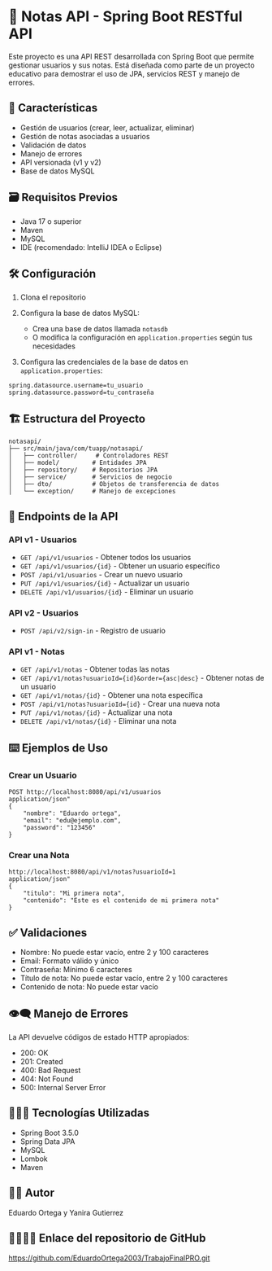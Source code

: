 # 📘 Notas API - Spring Boot RESTful API

Este proyecto es una API REST desarrollada con Spring Boot que permite gestionar usuarios y sus notas. Está diseñada como parte de un proyecto educativo para demostrar el uso de JPA, servicios REST y manejo de errores.

## 📝 Características

- Gestión de usuarios (crear, leer, actualizar, eliminar)
- Gestión de notas asociadas a usuarios
- Validación de datos
- Manejo de errores
- API versionada (v1 y v2)
- Base de datos MySQL

## 🗃️ Requisitos Previos

- Java 17 o superior
- Maven
- MySQL
- IDE (recomendado: IntelliJ IDEA o Eclipse)

## 🛠️ Configuración

1. Clona el repositorio
2. Configura la base de datos MySQL:
   - Crea una base de datos llamada `notasdb`
   - O modifica la configuración en `application.properties` según tus necesidades

3. Configura las credenciales de la base de datos en `application.properties`:
```properties
spring.datasource.username=tu_usuario
spring.datasource.password=tu_contraseña
```

## 🏗️ Estructura del Proyecto

```
notasapi/
├── src/main/java/com/tuapp/notasapi/
│   ├── controller/     # Controladores REST
│   ├── model/         # Entidades JPA
│   ├── repository/    # Repositorios JPA
│   ├── service/       # Servicios de negocio
│   ├── dto/           # Objetos de transferencia de datos
│   └── exception/     # Manejo de excepciones
```

## 🚩 Endpoints de la API

### API v1 - Usuarios

- `GET /api/v1/usuarios` - Obtener todos los usuarios
- `GET /api/v1/usuarios/{id}` - Obtener un usuario específico
- `POST /api/v1/usuarios` - Crear un nuevo usuario
- `PUT /api/v1/usuarios/{id}` - Actualizar un usuario
- `DELETE /api/v1/usuarios/{id}` - Eliminar un usuario

### API v2 - Usuarios

- `POST /api/v2/sign-in` - Registro de usuario

### API v1 - Notas

- `GET /api/v1/notas` - Obtener todas las notas
- `GET /api/v1/notas?usuarioId={id}&order={asc|desc}` - Obtener notas de un usuario
- `GET /api/v1/notas/{id}` - Obtener una nota específica
- `POST /api/v1/notas?usuarioId={id}` - Crear una nueva nota
- `PUT /api/v1/notas/{id}` - Actualizar una nota
- `DELETE /api/v1/notas/{id}` - Eliminar una nota

## ⌨️ Ejemplos de Uso

### Crear un Usuario
```
POST http://localhost:8080/api/v1/usuarios 
application/json" 
{
    "nombre": "Eduardo ortega",
    "email": "edu@ejemplo.com",
    "password": "123456"
}
```

### Crear una Nota
```
http://localhost:8080/api/v1/notas?usuarioId=1 
application/json" 
{
    "titulo": "Mi primera nota",
    "contenido": "Este es el contenido de mi primera nota"
}
```

## ✅ Validaciones

- Nombre: No puede estar vacío, entre 2 y 100 caracteres
- Email: Formato válido y único
- Contraseña: Mínimo 6 caracteres
- Título de nota: No puede estar vacío, entre 2 y 100 caracteres
- Contenido de nota: No puede estar vacío

## 👁️‍🗨️ Manejo de Errores

La API devuelve códigos de estado HTTP apropiados:
- 200: OK
- 201: Created
- 400: Bad Request
- 404: Not Found
- 500: Internal Server Error

## 🧑🏼‍💻 Tecnologías Utilizadas

- Spring Boot 3.5.0
- Spring Data JPA
- MySQL
- Lombok
- Maven

## ✍🏼 Autor

Eduardo Ortega y Yanira Gutierrez

## 🚶🏼‍♂️‍➡️ Enlace del repositorio de GitHub

https://github.com/EduardoOrtega2003/TrabajoFinalPRO.git
